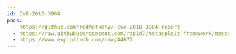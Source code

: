 ```yaml
---
id: CVE-2010-3904
pocs:
  - https://github.com/redhatkaty/-cve-2010-3904-report
  - https://raw.githubusercontent.com/rapid7/metasploit-framework/master/modules/exploits/linux/local/rds_rds_page_copy_user_priv_esc.rb
  - https://www.exploit-db.com/raw/44677
---
```

